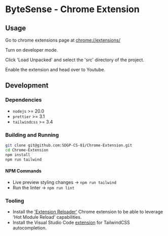 # ByteSense - Chrome Extension

## Usage

Go to chrome extensions page at [chrome://extensions/](chrome://extensions/)

Turn on developer mode.

Click 'Load Unpacked' and select the 'src' directory of the project.

Enable the extension and head over to Youtube.

## Development

### Dependencies

- `nodejs` >= 20.0
- `prettier` >= 3.1
- `tailwindcss` >= 3.4

### Building and Running

```sh
git clone git@github.com:SDGP-CS-81/Chrome-Extension.git
cd Chrome-Extension
npm install
npm run tailwind
```

#### NPM Commands

- Live preview styling changes -> `npm run tailwind`
- Run the linter -> `npm run lint`

### Tooling

- Install the ['Extension Reloader'](https://chromewebstore.google.com/detail/extensions-reloader/fimgfedafeadlieiabdeeaodndnlbhid) Chrome extension to be able to leverage 'Hot Module Reload' capabilities.
- Install the Visual Studio Code [extension](https://marketplace.visualstudio.com/items?itemName=bradlc.vscode-tailwindcss) for TailwindCSS autocompletion.

